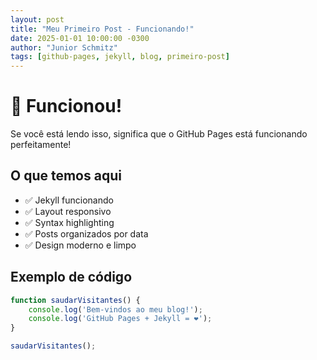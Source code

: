 ```yaml
---
layout: post
title: "Meu Primeiro Post - Funcionando!"
date: 2025-01-01 10:00:00 -0300
author: "Junior Schmitz"
tags: [github-pages, jekyll, blog, primeiro-post]
---
```


# 🎉 Funcionou!

Se você está lendo isso, significa que o GitHub Pages está funcionando perfeitamente!

## O que temos aqui

- ✅ Jekyll funcionando
- ✅ Layout responsivo  
- ✅ Syntax highlighting
- ✅ Posts organizados por data
- ✅ Design moderno e limpo

## Exemplo de código

```javascript
function saudarVisitantes() {
    console.log('Bem-vindos ao meu blog!');
    console.log('GitHub Pages + Jekyll = ❤️');
}

saudarVisitantes();